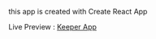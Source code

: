 this app is created with Create React App

 
 Live Preview :  [Keeper App](https://abhay113.github.io/Keeper_App/)

